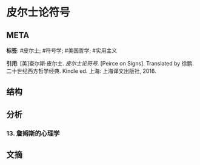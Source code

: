 # 皮尔士论符号

## META

**标签**: #皮尔士; #符号学; #美国哲学; #实用主义

**引用**: [美]查尔斯·皮尔士. *皮尔士论符号*. [Peirce on Signs]. Translated by 徐鹏. 二十世纪西方哲学经典. Kindle ed. 上海: 上海译文出版社, 2016.

## 结构

## 分析

### 13. 詹姆斯的心理学



## 文摘

